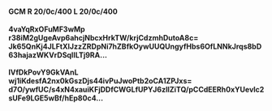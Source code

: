 #### GCM R 20/0c/400 L 20/0c/400
**4vaYqRxOFuMF3wMp**<br/>**r38iM2gUgeAvp6ahcjNbcxHrkTW/krjCdzmhDutoA8c=**<br/>**Jk65QnKj4JLFtXlJzzZRDpNi7hZBfkOywUUQUngyfHbs6OfLNNkJrqs8bD63hajazWKVrDSqIILTj9RA...**<br/><br/>
**lVfDkPovY9GkVAnL**<br/>**wj1iKdesfA2nx0kGszDjs44ivPuJwoPtb2oCA1ZPJxs=**<br/>**d7O/ywfUC/s4xN4xauiKFjDDfCWGLfUPYJ6zllZiTQ/pCCdEERh0xYUevlc2sUFe9LGE5wBf/hEp80c4...**